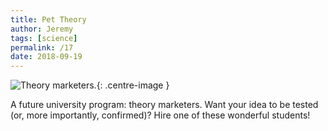 ```yaml
---
title: Pet Theory
author: Jeremy
tags: [science]
permalink: /17
date: 2018-09-19
---
```


![Theory marketers.](https://res.cloudinary.com/dh3hm8pb7/image/upload/c_scale,q_auto:best/v1535842848/Handwaving/Published/PetTheory.png){: .centre-image }

A future university program: theory marketers. Want your idea to be tested (or, more importantly, confirmed)? Hire one of these wonderful students!